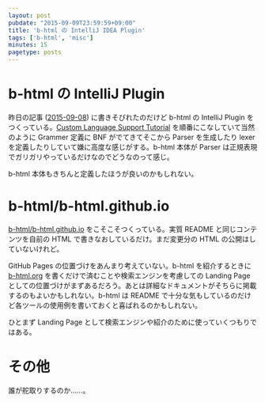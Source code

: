 ```yaml
---
layout: post
pubdate: "2015-09-09T23:59:59+09:00"
title: 'b-html の IntelliJ IDEA Plugin'
tags: ['b-html', 'misc']
minutes: 15
pagetype: posts
---
```

# b-html の IntelliJ Plugin

昨日の記事 ([2015-09-08][]) に書きそびれたのだけど b-html の IntelliJ Plugin をつくっている。[Custom Language Support Tutorial](http://www.jetbrains.org/intellij/sdk/docs/tutorials/custom_language_support_tutorial.html) を順番にこなしていて当然のように Grammer 定義に BNF がでてきてそこから Parser を生成したり lexer を定義したりしていて嫌に高度な感じがする。b-html 本体が Parser は正規表現でガリガリやっているだけなのでどうなのって感じ。

b-html 本体もきちんと定義したほうが良いのかもしれない。

# b-html/b-html.github.io

[b-html/b-html.github.io][] をこそこそつくっている。実質 README と同じコンテンツを自前の HTML で書きなおしているだけ。まだ変更分の HTML の公開はしていないけれど。

GitHub Pages の位置づけをあんまり考えていない。b-html を紹介するときに [b-html.org](http://b-html.org) を書くだけで済むことや検索エンジンを考慮しての Landing Page としての位置づけがまずあるだろう。あとは詳細なドキュメントがそちらに掲載するのもよいかもしれない。b-html は README で十分な気もしているのだけど各ツールの使用例を書いておくと喜ばれるのかもしれない。

ひとまず Landing Page として検索エンジンや紹介のために使っていくつもりではある。

# その他

誰が舵取りするのか……。

[b-html/b-html.github.io]: https://github.com/b-html/b-html.github.io
[2015-09-08]: http://blog.bouzuya.net/2015/09/08/
